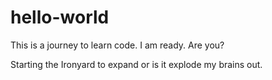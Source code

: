 # hello-world

This is a journey to learn code.  I am ready.  Are you?

Starting the Ironyard to expand or is it explode my brains out.
